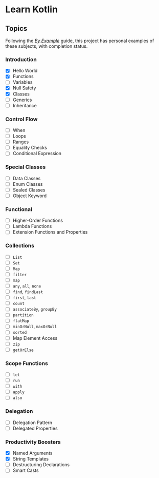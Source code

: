 # Learn Kotlin

## Topics

Following the [_By Example_](https://play.kotlinlang.org/byExample) guide, this project has personal examples of these subjects, with completion status.

### Introduction

- [x] Hello World
- [x] Functions
- [ ] Variables
- [x] Null Safety
- [x] Classes
- [ ] Generics
- [ ] Inheritance

### Control Flow

- [ ] When
- [ ] Loops
- [ ] Ranges
- [ ] Equality Checks
- [ ] Conditional Expression

### Special Classes

- [ ] Data Classes
- [ ] Enum Classes
- [ ] Sealed Classes
- [ ] Object Keyword

### Functional

- [ ] Higher-Order Functions
- [ ] Lambda Functions
- [ ] Extension Functions and Properties

### Collections

- [ ] `List`
- [ ] `Set`
- [ ] `Map`
- [ ] `filter`
- [ ] `map`
- [ ] `any`, `all`, `none`
- [ ] `find`, `findLast`
- [ ] `first`, `last`
- [ ] `count`
- [ ] `associateBy`, `groupBy`
- [ ] `partition`
- [ ] `flatMap`
- [ ] `minOrNull`, `maxOrNull`
- [ ] `sorted`
- [ ] Map Element Access
- [ ] `zip`
- [ ] `getOrElse`

### Scope Functions

- [ ] `let`
- [ ] `run`
- [ ] `with`
- [ ] `apply`
- [ ] `also`

### Delegation

- [ ] Delegation Pattern
- [ ] Delegated Properties

### Productivity Boosters

- [x] Named Arguments
- [x] String Templates
- [ ] Destructuring Declarations
- [ ] Smart Casts
